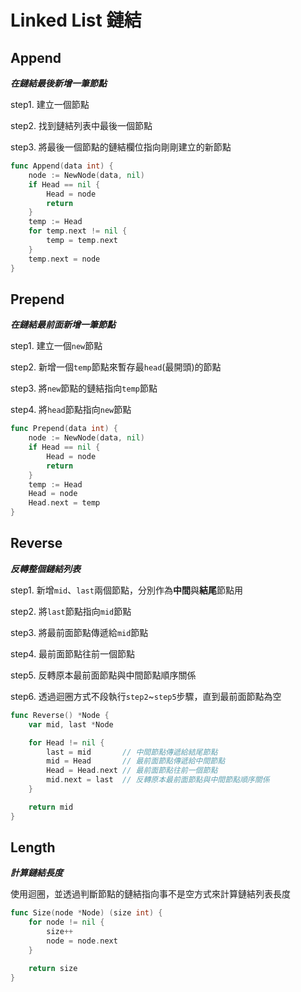# Linked List 鏈結

## Append

***在鏈結最後新增一筆節點***

step1. 建立一個節點

step2. 找到鏈結列表中最後一個節點

step3. 將最後一個節點的鏈結欄位指向剛剛建立的新節點

```go
func Append(data int) {
	node := NewNode(data, nil)
	if Head == nil {
		Head = node
		return
	}
	temp := Head
	for temp.next != nil {
		temp = temp.next
	}
	temp.next = node
}
```

## Prepend

***在鏈結最前面新增一筆節點***

step1. 建立一個`new`節點

step2. 新增一個`temp`節點來暫存最`head`(最開頭)的節點

step3. 將`new`節點的鏈結指向`temp`節點

step4. 將`head`節點指向`new`節點

```go
func Prepend(data int) {
    node := NewNode(data, nil)
    if Head == nil {
        Head = node
        return
    }
    temp := Head
    Head = node
    Head.next = temp
}
```

## Reverse

***反轉整個鏈結列表***

step1. 新增`mid`、`last`兩個節點，分別作為**中間**與**結尾**節點用

step2. 將`last`節點指向`mid`節點

step3. 將最前面節點傳遞給`mid`節點

step4. 最前面節點往前一個節點

step5. 反轉原本最前面節點與中間節點順序關係

step6. 透過迴圈方式不段執行`step2`~`step5`步驟，直到最前面節點為空

```go
func Reverse() *Node {
    var mid, last *Node

    for Head != nil {
        last = mid       // 中間節點傳遞給結尾節點
        mid = Head       // 最前面節點傳遞給中間節點
        Head = Head.next // 最前面節點往前一個節點
        mid.next = last  // 反轉原本最前面節點與中間節點順序關係
    }

    return mid
}
```

## Length

***計算鏈結長度***

使用迴圈，並透過判斷節點的鏈結指向事不是空方式來計算鏈結列表長度

```go
func Size(node *Node) (size int) {
	for node != nil {
		size++
		node = node.next
	}

	return size
}
```
